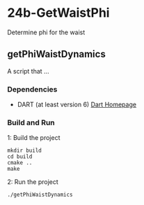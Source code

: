 # 24b-GetWaistPhi
Determine phi for the waist

## getPhiWaistDynamics
A script that ...

### Dependencies
- DART (at least version 6) [Dart Homepage](https://dartsim.github.io)

### Build and Run

1: Build the project

    mkdir build
    cd build
    cmake ..
    make

2: Run the project

    ./getPhiWaistDynamics
